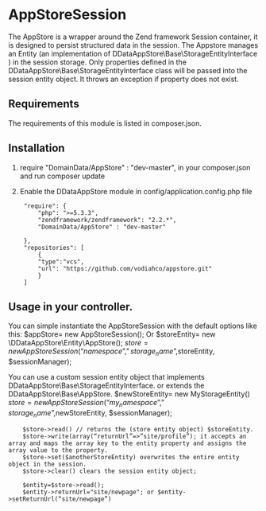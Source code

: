 
AppStoreSession
=====

The AppStore is a wrapper around the Zend framework Session container, it is designed to persist structured data in the session.
The Appstore manages an Entity (an implementation of DDataAppStore\Base\StorageEntityInterface ) in the session storage. 
Only properties defined in the DDataAppStore\Base\StorageEntityInterface class will be passed into the session entity object. It throws an exception if property does not exist.


## Requirements
The requirements of this module is listed in composer.json.
## Installation
1. require "DomainData/AppStore" : "dev-master", in your composer.json and run composer update
2. Enable the DDataAppStore module in config/application.config.php file


        "require": {
            "php": ">=5.3.3",
            "zendframework/zendframework": "2.2.*",
            "DomainData/AppStore" : "dev-master"

        },
        "repositories": [
            {
            "type":"vcs",
            "url": "https://github.com/vodiahco/appstore.git"
            }
        ]

## Usage in your controller. 

You can simple instantiate the AppStoreSession with the default options like this:
        $appStore= new AppStoreSession();
Or 
        $storeEntity= new \DDataAppStore\Entity\AppStore();
        $store= new AppStoreSession(“namespace”,”storage_name”,$storeEntity, $sessionManager);

You can use a custom session entity object that implements DDataAppStore\Base\StorageEntityInterface.
or extends the DDataAppStore\Base\AppStore.
        $newStoreEntity= new MyStorageEntity()
        $store= new AppStoreSession(“my_namespace”,”storage_name”,$newStoreEntity, $sessionManager);

        $store->read() // returns the (store entity object) $storeEntity.
        $store->write(array(“returnUrl”=>”site/profile”); it accepts an array and maps the array key to the entity property and assigns the array value to the property.
        $store->set($anotherStoreEntity) overwrites the entire entity object in the session.
        $store->clear() clears the session entity object;

        $entity=$store->read();
        $entity->returnUrl="site/newpage"; or $entity->setReturnUrl(“site/newpage”)




